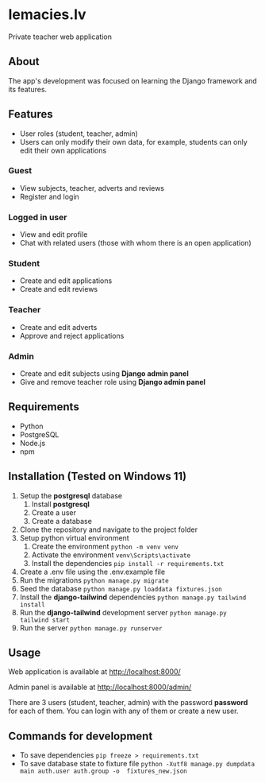 # Iemacies.lv

Private teacher web application

## About

The app's development was focused on learning the Django framework and its features.

## Features

- User roles (student, teacher, admin)
- Users can only modify their own data, for example, students can only edit their own applications

### Guest

- View subjects, teacher, adverts and reviews
- Register and login

### Logged in user

- View and edit profile
- Chat with related users (those with whom there is an open application)

### Student

- Create and edit applications
- Create and edit reviews

### Teacher

- Create and edit adverts
- Approve and reject applications

### Admin

- Create and edit subjects using **Django admin panel**
- Give and remove teacher role using **Django admin panel**

## Requirements

- Python
- PostgreSQL
- Node.js
- npm

## Installation (Tested on Windows 11)

1. Setup the **postgresql** database
   1. Install **postgresql**
   2. Create a user
   3. Create a database
2. Clone the repository and navigate to the project folder
3. Setup python virtual environment
   1. Create the environment `python -m venv venv`
   2. Activate the environment `venv\Scripts\activate`
   3. Install the dependencies `pip install -r requirements.txt`
4. Create a .env file using the .env.example file
5. Run the migrations `python manage.py migrate`
6. Seed the database `python manage.py loaddata fixtures.json`
7. Install the **django-tailwind** dependencies `python manage.py tailwind install`
8. Run the **django-tailwind** development server `python manage.py tailwind start`
9. Run the server `python manage.py runserver`

## Usage

Web application is available at <http://localhost:8000/>

Admin panel is available at <http://localhost:8000/admin/>

There are 3 users (student, teacher, admin) with the password **password** for each of them. You can login with any of them or create a new user.

## Commands for development

- To save dependencies `pip freeze > requirements.txt`
- To save database state to fixture file `python -Xutf8 manage.py dumpdata main auth.user auth.group -o  fixtures_new.json`
